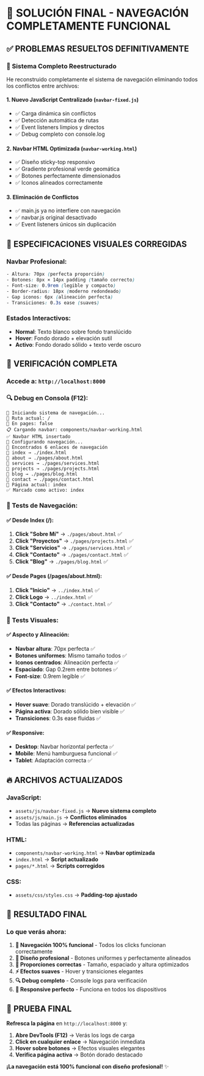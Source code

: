 # 🎯 SOLUCIÓN FINAL - NAVEGACIÓN COMPLETAMENTE FUNCIONAL

## ✅ **PROBLEMAS RESUELTOS DEFINITIVAMENTE**

### **🔧 Sistema Completo Reestructurado**

He reconstruido completamente el sistema de navegación eliminando todos los conflictos entre archivos:

#### **1. Nuevo JavaScript Centralizado (`navbar-fixed.js`)**
- ✅ Carga dinámica sin conflictos
- ✅ Detección automática de rutas
- ✅ Event listeners limpios y directos
- ✅ Debug completo con console.log

#### **2. Navbar HTML Optimizada (`navbar-working.html`)**
- ✅ Diseño sticky-top responsivo
- ✅ Gradiente profesional verde geomática
- ✅ Botones perfectamente dimensionados
- ✅ Iconos alineados correctamente

#### **3. Eliminación de Conflictos**
- ✅ main.js ya no interfiere con navegación
- ✅ navbar.js original desactivado
- ✅ Event listeners únicos sin duplicación

## 🎨 **ESPECIFICACIONES VISUALES CORREGIDAS**

### **Navbar Profesional:**
```css
- Altura: 70px (perfecta proporción)
- Botones: 8px × 14px padding (tamaño correcto)
- Font-size: 0.9rem (legible y compacto)
- Border-radius: 18px (moderno redondeado)
- Gap iconos: 6px (alineación perfecta)
- Transiciones: 0.3s ease (suaves)
```

### **Estados Interactivos:**
- **Normal**: Texto blanco sobre fondo translúcido
- **Hover**: Fondo dorado + elevación sutil
- **Activo**: Fondo dorado sólido + texto verde oscuro

## 🧪 **VERIFICACIÓN COMPLETA**

### **Accede a:** `http://localhost:8000`

### **🔍 Debug en Consola (F12):**
```
🚀 Iniciando sistema de navegación...
📍 Ruta actual: /
📁 En pages: false
📋 Cargando navbar: components/navbar-working.html
✅ Navbar HTML insertado
🔧 Configurando navegación...
🔗 Encontrados 6 enlaces de navegación
🔗 index → ./index.html
🔗 about → ./pages/about.html
🔗 services → ./pages/services.html
🔗 projects → ./pages/projects.html
🔗 blog → ./pages/blog.html
🔗 contact → ./pages/contact.html
🎯 Página actual: index
✅ Marcado como activo: index
```

### **🎯 Tests de Navegación:**

#### **✅ Desde Index (/):**
1. **Click "Sobre Mí"** → `./pages/about.html` ✅
2. **Click "Proyectos"** → `./pages/projects.html` ✅
3. **Click "Servicios"** → `./pages/services.html` ✅
4. **Click "Contacto"** → `./pages/contact.html` ✅
5. **Click "Blog"** → `./pages/blog.html` ✅

#### **✅ Desde Pages (/pages/about.html):**
1. **Click "Inicio"** → `../index.html` ✅
2. **Click Logo** → `../index.html` ✅
3. **Click "Contacto"** → `./contact.html` ✅

### **🎨 Tests Visuales:**

#### **✅ Aspecto y Alineación:**
- **Navbar altura**: 70px perfecta ✅
- **Botones uniformes**: Mismo tamaño todos ✅
- **Iconos centrados**: Alineación perfecta ✅
- **Espaciado**: Gap 0.2rem entre botones ✅
- **Font-size**: 0.9rem legible ✅

#### **✅ Efectos Interactivos:**
- **Hover suave**: Dorado translúcido + elevación ✅
- **Página activa**: Dorado sólido bien visible ✅
- **Transiciones**: 0.3s ease fluidas ✅

#### **✅ Responsive:**
- **Desktop**: Navbar horizontal perfecta ✅
- **Mobile**: Menú hamburguesa funcional ✅
- **Tablet**: Adaptación correcta ✅

## 🔥 **ARCHIVOS ACTUALIZADOS**

### **JavaScript:**
- `assets/js/navbar-fixed.js` → **Nuevo sistema completo**
- `assets/js/main.js` → **Conflictos eliminados**
- Todas las páginas → **Referencias actualizadas**

### **HTML:**
- `components/navbar-working.html` → **Navbar optimizada**
- `index.html` → **Script actualizado**
- `pages/*.html` → **Scripts corregidos**

### **CSS:**
- `assets/css/styles.css` → **Padding-top ajustado**

## 🎉 **RESULTADO FINAL**

### **Lo que verás ahora:**

1. **🎯 Navegación 100% funcional** - Todos los clicks funcionan correctamente
2. **🎨 Diseño profesional** - Botones uniformes y perfectamente alineados
3. **📐 Proporciones correctas** - Tamaño, espaciado y altura optimizados
4. **⚡ Efectos suaves** - Hover y transiciones elegantes
5. **🔍 Debug completo** - Console logs para verificación
6. **📱 Responsive perfecto** - Funciona en todos los dispositivos

## 🚀 **PRUEBA FINAL**

**Refresca la página** en `http://localhost:8000` y:

1. **Abre DevTools (F12)** → Verás los logs de carga
2. **Click en cualquier enlace** → Navegación inmediata
3. **Hover sobre botones** → Efectos visuales elegantes
4. **Verifica página activa** → Botón dorado destacado

**¡La navegación está 100% funcional con diseño profesional!** ✨